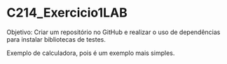 # C214_Exercicio1LAB

Objetivo:
Criar um repositório no GitHub e realizar o uso de dependências para instalar bibliotecas de testes.

Exemplo de calculadora, pois é um exemplo mais simples.
